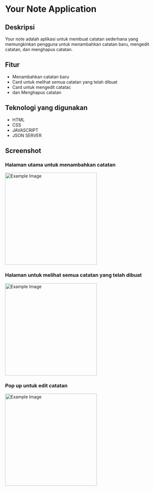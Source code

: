 # Your Note Application

## Deskripsi
Your note adalah aplikasi untuk membuat catatan sederhana yang memungkinkan pengguna untuk menambahkan catatan baru, mengedit catatan, dan menghapus catatan.

## Fitur
- Menambahkan catatan baru
- Card untuk melihat semua catatan yang telah dibuat
- Card untuk mengedit catatac
- dan Menghapus catatan

## Teknologi yang digunakan
- HTML
- CSS
- JAVASCRIPT
- JSON SERVER

## Screenshot
### Halaman utama untuk menambahkan catatan
<img src="https://github.com/user-attachments/assets/ee661cb0-16c5-40b7-bac0-3166c8f438d1" alt="Example Image" width="300">

### Halaman untuk melihat semua catatan yang telah dibuat
<img src="https://github.com/user-attachments/assets/f994e1e3-d6d3-46c9-be76-3d8f5c767cfc" alt="Example Image" width="300">

### Pop up untuk edit catatan
<img src="https://github.com/user-attachments/assets/97049304-9998-47a0-b0bd-2184feb873d2" alt="Example Image" width="300">
